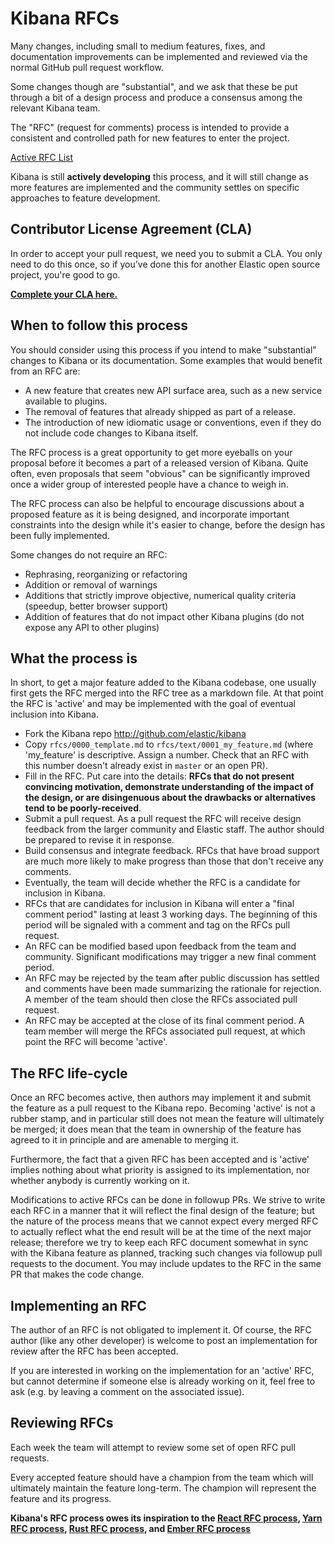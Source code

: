 # Kibana RFCs

Many changes, including small to medium features, fixes, and documentation 
improvements can be implemented and reviewed via the normal GitHub pull request 
workflow.

Some changes though are "substantial", and we ask that these be put
through a bit of a design process and produce a consensus among the relevant
Kibana team.

The "RFC" (request for comments) process is intended to provide a
consistent and controlled path for new features to enter the project.

[Active RFC List](https://github.com/elastic/kibana/pulls?q=is%3Aopen+is%3Apr+label%3ARFC)

Kibana is still **actively developing** this process, and it will still change as
more features are implemented and the community settles on specific approaches
to feature development.

## Contributor License Agreement (CLA)

In order to accept your pull request, we need you to submit a CLA. You only need
to do this once, so if you've done this for another Elastic open source
project, you're good to go.

**[Complete your CLA here.](https://www.elastic.co/contributor-agreement)**

## When to follow this process

You should consider using this process if you intend to make "substantial"
changes to Kibana or its documentation. Some examples that would benefit
from an RFC are:

   - A new feature that creates new API surface area, such as a new
     service available to plugins.
   - The removal of features that already shipped as part of a release.
   - The introduction of new idiomatic usage or conventions, even if they
     do not include code changes to Kibana itself.

The RFC process is a great opportunity to get more eyeballs on your proposal
before it becomes a part of a released version of Kibana. Quite often, even
proposals that seem "obvious" can be significantly improved once a wider
group of interested people have a chance to weigh in.

The RFC process can also be helpful to encourage discussions about a proposed
feature as it is being designed, and incorporate important constraints into
the design while it's easier to change, before the design has been fully
implemented.

Some changes do not require an RFC:

  - Rephrasing, reorganizing or refactoring
  - Addition or removal of warnings
  - Additions that strictly improve objective, numerical quality
  criteria (speedup, better browser support)
  - Addition of features that do not impact other Kibana plugins (do not
  expose any API to other plugins)

## What the process is

In short, to get a major feature added to the Kibana codebase, one usually
first gets the RFC merged into the RFC tree as a markdown file. At that point
the RFC is 'active' and may be implemented with the goal of eventual inclusion
into Kibana.

* Fork the Kibana repo http://github.com/elastic/kibana
* Copy `rfcs/0000_template.md` to `rfcs/text/0001_my_feature.md` (where
'my_feature' is descriptive. Assign a number. Check that an RFC with this
number doesn't already exist in `master` or an open PR).
* Fill in the RFC. Put care into the details: **RFCs that do not
present convincing motivation, demonstrate understanding of the
impact of the design, or are disingenuous about the drawbacks or
alternatives tend to be poorly-received**.
* Submit a pull request. As a pull request the RFC will receive design
feedback from the larger community and Elastic staff. The author should
be prepared to revise it in response.
* Build consensus and integrate feedback. RFCs that have broad support
are much more likely to make progress than those that don't receive any
comments.
* Eventually, the team will decide whether the RFC is a candidate
for inclusion in Kibana.
* RFCs that are candidates for inclusion in Kibana will enter a "final comment
period" lasting at least 3 working days. The beginning of this period will be signaled with a
comment and tag on the RFCs pull request.
* An RFC can be modified based upon feedback from the team and community.
Significant modifications may trigger a new final comment period.
* An RFC may be rejected by the team after public discussion has settled
and comments have been made summarizing the rationale for rejection. A member of
the team should then close the RFCs associated pull request.
* An RFC may be accepted at the close of its final comment period. A team
member will merge the RFCs associated pull request, at which point the RFC will
become 'active'.

## The RFC life-cycle

Once an RFC becomes active, then authors may implement it and submit the
feature as a pull request to the Kibana repo. Becoming 'active' is not a rubber
stamp, and in particular still does not mean the feature will ultimately
be merged; it does mean that the team in ownership of the feature has agreed to
it in principle and are amenable to merging it.

Furthermore, the fact that a given RFC has been accepted and is
'active' implies nothing about what priority is assigned to its
implementation, nor whether anybody is currently working on it.

Modifications to active RFCs can be done in followup PRs. We strive
to write each RFC in a manner that it will reflect the final design of
the feature; but the nature of the process means that we cannot expect
every merged RFC to actually reflect what the end result will be at
the time of the next major release; therefore we try to keep each RFC
document somewhat in sync with the Kibana feature as planned,
tracking such changes via followup pull requests to the document. You
may include updates to the RFC in the same PR that makes the code change.

## Implementing an RFC

The author of an RFC is not obligated to implement it. Of course, the
RFC author (like any other developer) is welcome to post an
implementation for review after the RFC has been accepted.

If you are interested in working on the implementation for an 'active'
RFC, but cannot determine if someone else is already working on it,
feel free to ask (e.g. by leaving a comment on the associated issue).

## Reviewing RFCs

Each week the team will attempt to review some set of open RFC
pull requests.

Every accepted feature should have a champion from the team which will
ultimately maintain the feature long-term. The champion will represent the
feature and its progress.

**Kibana's RFC process owes its inspiration to the [React RFC process], [Yarn RFC process], [Rust RFC process], and [Ember RFC process]**

[React RFC process]: https://github.com/reactjs/rfcs
[Yarn RFC process]: https://github.com/yarnpkg/rfcs
[Rust RFC process]: https://github.com/rust-lang/rfcs
[Ember RFC process]: https://github.com/emberjs/rfcs
